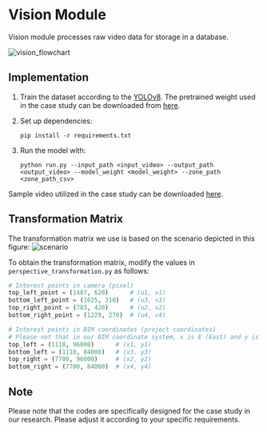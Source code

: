 # Vision Module
Vision module processes raw video data for storage in a database.

![vision_flowchart](https://github.com/almosenja/Safety-BIM-Vision/assets/94098493/ef67185e-54d5-44fa-84b3-80dfa5ce3121)

## Implementation
1. Train the dataset according to the [YOLOv8](https://docs.ultralytics.com/modes/train/ "YOLOv8 Training"). The pretrained weight used in the case study can be downloaded from [here](https://drive.google.com/file/d/1eIaZ2FTxxMD1w7tQh6qLmMlzAjWHrVFx/view?usp=sharing).
2. Set up dependencies:

   ```
   pip install -r requirements.txt
   ```
3. Run the model with:

   ```
   python run.py --input_path <input_video> --output_path <output_video> --model_weight <model_weight> --zone_path <zone_path_csv>
   ```

Sample video utilized in the case study can be downloaded [here](https://drive.google.com/file/d/179CdYzoFXanoH5mkq5Bu4v-InTrixpEj/view?usp=sharing).

## Transformation Matrix
The transformation matrix we use is based on the scenario depicted in this figure:
![scenario](https://github.com/almosenja/Safety-BIM-Vision/assets/94098493/4dfde4b2-89ff-41cb-98ad-d39f1e35cc3c)

To obtain the transformation matrix, modify the values in `perspective_transformation.py` as follows:
```Python
# Interest points in camera (pixel)
top_left_point = (1487, 620)      # (u1, v1)
bottom_left_point = (1625, 310)   # (u3, v3)
top_right_point = (783, 420)      # (u2, v2)
bottom_right_point = (1229, 270)  # (u4, v4)

# Interest points in BIM coordinates (project coordinates)
# Please not that in our BIM coordinate system, x is E (East) and y is N (North)
top_left = (1110, 96000)      # (x1, y1)
bottom_left = (1110, 84000)   # (x3, y3)
top_right = (7700, 96000)     # (x2, y2)
bottom_right = (7700, 84000)  # (x4, y4)
```

## Note
Please note that the codes are specifically designed for the case study in our research. Please adjust it according to your specific requirements.
